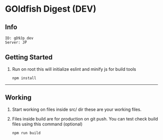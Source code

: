 # GOldfish Digest (DEV)
## Info
<code>ID: gD9Jp_dev</code><br/>
<code>Server: JP</code><br/>

## Getting Started
1. Run on root
this will initialize eslint and minify js for build tools
    ```
    npm install
    ```
<hr/>

## Working
1. Start working on files inside src/ dir these are your working files.

2. Files inside build are for production on git push. You can test check build files using this command (optional)
    ```
    npm run build
    ```
